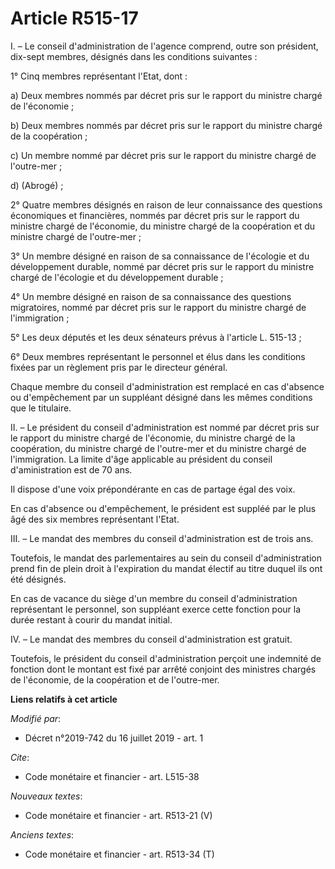 # Article R515-17

I. – Le conseil d'administration de l'agence comprend, outre son président, dix-sept membres, désignés dans les conditions
suivantes :

1° Cinq membres représentant l'Etat, dont :

a) Deux membres nommés par décret pris sur le rapport du ministre chargé de l'économie ;

b) Deux membres nommés par décret pris sur le rapport du ministre chargé de la coopération ;

c) Un membre nommé par décret pris sur le rapport du ministre chargé de l'outre-mer ;

d) (Abrogé) ;

2° Quatre membres désignés en raison de leur connaissance des questions économiques et financières, nommés par décret pris
sur le rapport du ministre chargé de l'économie, du ministre chargé de la coopération et du ministre chargé de l'outre-mer ;

3° Un membre désigné en raison de sa connaissance de l'écologie et du développement durable, nommé par décret pris sur le
rapport du ministre chargé de l'écologie et du développement durable ;

4° Un membre désigné en raison de sa connaissance des questions migratoires, nommé par décret pris sur le rapport du ministre
chargé de l'immigration ;

5° Les deux députés et les deux sénateurs prévus à l'article L. 515-13 ;

6° Deux membres représentant le personnel et élus dans les conditions fixées par un règlement pris par le directeur général.

Chaque membre du conseil d'administration est remplacé en cas d'absence ou d'empêchement par un suppléant désigné dans les
mêmes conditions que le titulaire.

II. – Le président du conseil d'administration est nommé par décret pris sur le rapport du ministre chargé de l'économie, du
ministre chargé de la coopération, du ministre chargé de l'outre-mer et du ministre chargé de l'immigration. La limite d'âge
applicable au président du conseil d'aministration est de 70 ans.

Il dispose d'une voix prépondérante en cas de partage égal des voix.

En cas d'absence ou d'empêchement, le président est suppléé par le plus âgé des six membres représentant l'Etat.

III. – Le mandat des membres du conseil d'administration est de trois ans.

Toutefois, le mandat des parlementaires au sein du conseil d'administration prend fin de plein droit à l'expiration du mandat
électif au titre duquel ils ont été désignés.

En cas de vacance du siège d'un membre du conseil d'administration représentant le personnel, son suppléant exerce cette
fonction pour la durée restant à courir du mandat initial.

IV. – Le mandat des membres du conseil d'administration est gratuit.

Toutefois, le président du conseil d'administration perçoit une indemnité de fonction dont le montant est fixé par arrêté
conjoint des ministres chargés de l'économie, de la coopération et de l'outre-mer.

**Liens relatifs à cet article**

_Modifié par_:

  - Décret n°2019-742 du 16 juillet 2019 - art. 1

_Cite_:

  - Code monétaire et financier - art. L515-38

_Nouveaux textes_:

  - Code monétaire et financier - art. R513-21 (V)

_Anciens textes_:

  - Code monétaire et financier - art. R513-34 (T)
